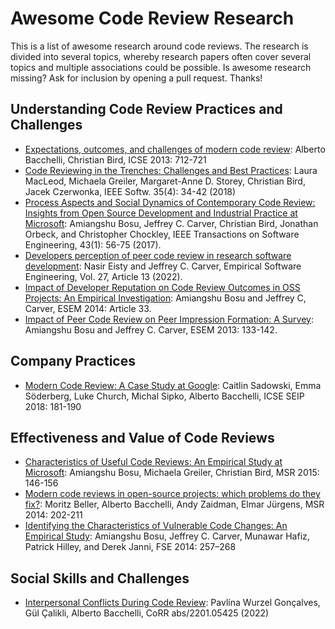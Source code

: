 # Awesome Code Review Research
This is a list of awesome research around code reviews. The research is divided into several topics, whereby research papers often cover several topics and multiple associations could be possible.
Is awesome research missing? Ask for inclusion by opening a pull request. Thanks!


## Understanding Code Review Practices and Challenges
- [Expectations, outcomes, and challenges of modern code review](https://sback.it/publications/icse2013.pdf): Alberto Bacchelli, Christian Bird, ICSE 2013: 712-721
- [Code Reviewing in the Trenches: Challenges and Best Practices](https://www.michaelagreiler.com/wp-content/uploads/2019/03/Code-Reviewing-in-the-Trenches-Understanding-Challenges-Best-Practices-and-Tool-Needs.pdf): Laura MacLeod, Michaela Greiler, Margaret-Anne D. Storey, Christian Bird, Jacek Czerwonka, IEEE Softw. 35(4): 34-42 (2018)
- [Process Aspects and Social Dynamics of Contemporary Code Review: Insights from Open Source Development and Industrial Practice at Microsoft](http://dx.doi.org/10.1109/TSE.2016.2576451): Amiangshu Bosu, Jeffrey C. Carver, Christian Bird, Jonathan Orbeck, and Christopher Chockley, IEEE Transactions on Software Engineering, 43(1): 56-75 (2017).
- [Developers perception of peer code review in research software development](https://doi.org/10.1007/s10664-021-10053-x): Nasir Eisty and Jeffrey C. Carver, Empirical Software Engineering, Vol. 27, Article 13 (2022).
- [Impact of Developer Reputation on Code Review Outcomes in OSS Projects: An Empirical Investigation](https://doi.org/10.1145/2652524.2652544): Amiangshu Bosu and Jeffrey C, Carver, ESEM 2014: Article 33.
- [Impact of Peer Code Review on Peer Impression Formation: A Survey](https://ieeexplore.ieee.org/document/6681346): Amiangshu Bosu and Jeffrey C. Carver, ESEM 2013: 133-142.

## Company Practices
- [Modern Code Review: A Case Study at Google](https://storage.googleapis.com/pub-tools-public-publication-data/pdf/80735342aebcbfc8af4878373f842c25323cb985.pdf): Caitlin Sadowski, Emma Söderberg, Luke Church, Michal Sipko, Alberto Bacchelli, ICSE SEIP 2018: 181-190


## Effectiveness and Value of Code Reviews
- [Characteristics of Useful Code Reviews: An Empirical Study at Microsoft](https://www.michaelagreiler.com/wp-content/uploads/2019/02/Characteristics-Of-Useful-Comments.pdf): Amiangshu Bosu, Michaela Greiler, Christian Bird, MSR 2015: 146-156
- [Modern code reviews in open-source projects: which problems do they fix?](https://azaidman.github.io/publications/bellerMSR2014.pdf): Moritz Beller, Alberto Bacchelli, Andy Zaidman, Elmar Jürgens, MSR 2014: 202-211
- [Identifying the Characteristics of Vulnerable Code Changes: An Empirical Study](https://doi.org/10.1145/2635868.26358800): Amiangshu Bosu, Jeffrey C. Carver, Munawar Hafiz, Patrick Hilley, and Derek Janni, FSE 2014: 257–268 

## Social Skills and Challenges
- [Interpersonal Conflicts During Code Review](https://arxiv.org/abs/2201.05425): Pavlína Wurzel Gonçalves, Gül Çalikli, Alberto Bacchelli, CoRR abs/2201.05425 (2022)

